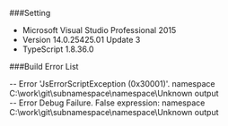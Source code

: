 
###Setting
- Microsoft Visual Studio Professional 2015
- Version 14.0.25425.01 Update 3
- TypeScript 1.8.36.0

###Build Error List


-- Error		'JsErrorScriptException (0x30001)'.	namespace	C:\work\git\subnamespace\namespace\Unknown output		
-- Error		Debug Failure. False expression:	namespace	C:\work\git\subnamespace\namespace\Unknown output		
